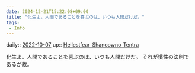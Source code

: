 ```yaml
---
date: 2024-12-21T15:22:08+09:00
title: "化生よ。人間であることを喜ぶのは、いつも人間だけだ。"
tags:
 - Info
---
```


daily:: [2022-10-07](Daily_Note/2022-10-07.md)
up:: [Hellestfear_Shanoowno_Tentra](../Bar/Novel/Nacaria/Hellestfear_Shanoowno_Tentra.md)

化生よ。人間であることを喜ぶのは、いつも人間だけだ。
それが慣性の法則であるが故。
